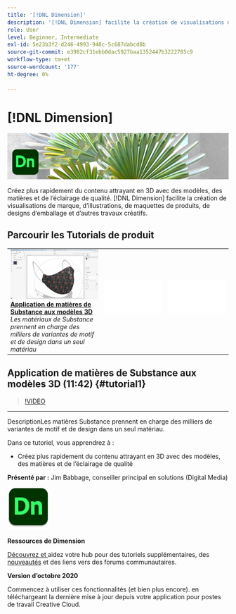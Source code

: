 ```yaml
---
title: '[!DNL Dimension]'
description: '[!DNL Dimension] facilite la création de visualisations de marque, d’illustrations, de maquettes de produits, de designs d’emballage et d’autres travaux de création'
role: User
level: Beginner, Intermediate
exl-id: 5e23b3f2-d246-4993-948c-5c687dabcd8b
source-git-commit: e3982cf31ebb0dac5927baa1352447b3222785c9
workflow-type: tm+mt
source-wordcount: '177'
ht-degree: 0%

---
```


# [!DNL Dimension]

![Image de héros du tutoriel](../assets/Dimenio.jpg)

Créez plus rapidement du contenu attrayant en 3D avec des modèles, des matières et de l’éclairage de qualité. [!DNL Dimension] facilite la création de visualisations de marque, d’illustrations, de maquettes de produits, de designs d’emballage et d’autres travaux créatifs.

## Parcourir les Tutorials de produit

<table style="table-layout:fixed">
<tr>
 <td>
   <a href="dimension.md#tutorial1">
      <img alt="Application de matières de Substance aux modèles 3D" src="../assets/dimension_substanceAndGraphics_babbage_thumbnail.jpg" />
   </a>
    <div>
   <a href="dimension.md#tutorial1"><strong>Application de matières de Substance aux modèles 3D</strong></a>
    </div>
    <em>Les matériaux de Substance prennent en charge des milliers de variantes de motif et de design dans un seul matériau</em>
    <br>
  </td>
  <td>
    <img alt="Espacement" src="../assets/Whitespacer.png" />
    <div>
    <br>
  </td>
  <td>
    <img alt="Espacement" src="../assets/Whitespacer.png" />
    <div>
    <br>
  </td>
</tr>
</table>

## Application de matières de Substance aux modèles 3D (11:42) {#tutorial1}

>[!VIDEO](https://video.tv.adobe.com/v/326944?hidetitle=true)

****
DescriptionLes matières Substance prennent en charge des milliers de variantes de motif et de design dans un seul matériau.

Dans ce tutoriel, vous apprendrez à :
* Créez plus rapidement du contenu attrayant en 3D avec des modèles, des matières et de l’éclairage de qualité

**Présenté par :**
Jim Babbage, conseiller principal en solutions (Digital Media)

![Logo Dimension](../assets/dn_appicon_96.png)

**Ressources de Dimension**

[Découvrez et ](https://helpx.adobe.com/support/dimension.html) aidez votre hub pour des tutoriels supplémentaires, des  [nouveautés](https://helpx.adobe.com/dimension/user-guide.html/dimension/using/whats-new.ug.html) et des liens vers des forums communautaires.

**Version d’octobre 2020**

Commencez à utiliser ces fonctionnalités (et bien plus encore). en téléchargeant la dernière mise à jour depuis votre application pour postes de travail Creative Cloud.
